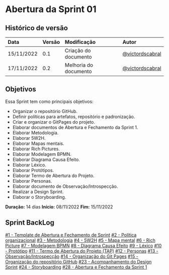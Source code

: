 # Abertura da Sprint 01

## Histórico de versão

| **Data**   | **Versão** | **Modificação**       | **Autor**                                            |
| :--------- | :--------- | :-------------------  | :--------------------------------------------------- |
| 15/11/2022 | 0.1        | Criação do documento  | [@victordscabral](https://github.com/victordscabral) |
| 17/11/2022 | 0.2        | Melhoria do documento | [@victordscabral](https://github.com/victordscabral) |

## Objetivos

Essa Sprint tem como principais objetivos:

- Organizar o repositório GitHub.
- Definir políticas para artefatos, repositório e padronização.
- Criar e organizar o GitPages do projeto.
- Elaborar documentos de Abertura e Fechamento da Sprint 1.
- Elaborar Metodologia.
- Elaborar 5W2H.
- Elaborar Mapas mentais.
- Elaborar Rich Pictures.
- Elaborar Modelagem BPMN.
- Elaborar Diagrama Causa Efeito.
- Elaborar Léxico.
- Elaborar Protótipos.
- Elaborar Termo de Abertura do Projeto.
- Elaborar Personas.
- Elaborar documento de Observação/Introspecção.
- Realizar a Design Sprint.
- Elaborar o Storyboarding.

**Duração:** 14 dias
**Início:** 08/11/2022
**Fim:** 15/11/2022

## Sprint BackLog

[#1 - Template de Abertura e Fechamento de Sprint](https://github.com/UnBArqDsw2022-2/2022.2_G4_IDotPet/issues/1)
[#2 - Política organizacional](https://github.com/UnBArqDsw2022-2/2022.2_G4_IDotPet/issues/2)
[#3 - Metodologia](https://github.com/UnBArqDsw2022-2/2022.2_G4_IDotPet/issues/3)
[#4 - 5W2H](https://github.com/UnBArqDsw2022-2/2022.2_G4_IDotPet/issues/4)
[#5 - Mapa mental](https://github.com/UnBArqDsw2022-2/2022.2_G4_IDotPet/issues/5) 
[#6 - Rich Picture](https://github.com/UnBArqDsw2022-2/2022.2_G4_IDotPet/issues/6)
[#7 - Modelagem BPMN](https://github.com/UnBArqDsw2022-2/2022.2_G4_IDotPet/issues/7)
[#8 - Diagrama Causa Efeito](https://github.com/UnBArqDsw2022-2/2022.2_G4_IDotPet/issues/8)
[#9 - Léxico](https://github.com/UnBArqDsw2022-2/2022.2_G4_IDotPet/issues/9)
[#10 - Protótipo](https://github.com/UnBArqDsw2022-2/2022.2_G4_IDotPet/issues/10)
[#11 - Termo de Abertura do Projeto (TAP)](https://github.com/UnBArqDsw2022-2/2022.2_G4_IDotPet/issues/11)
[#12 - Personas](https://github.com/UnBArqDsw2022-2/2022.2_G4_IDotPet/issues/12)
[#13 - Observação/Introspecção](https://github.com/UnBArqDsw2022-2/2022.2_G4_IDotPet/issues/13)
[#14 - Organização do Git Pages](https://github.com/UnBArqDsw2022-2/2022.2_G4_IDotPet/issues/14)
[#15 - Organização do repositório GitHub](https://github.com/UnBArqDsw2022-2/2022.2_G4_IDotPet/issues/15)
[#23 - Acompanhamento do Design Sprint](https://github.com/UnBArqDsw2022-2/2022.2_G4_IDotPet/issues/23)
[#24 - Storyboarding](https://github.com/UnBArqDsw2022-2/2022.2_G4_IDotPet/issues/24)
[#28 - Abertura e Fechamento da Sprint 1](https://github.com/UnBArqDsw2022-2/2022.2_G4_IDotPet/issues/28)